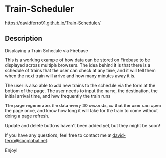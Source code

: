 # Train-Scheduler

https://davidferro91.github.io/Train-Scheduler/

## Description
Displaying a Train Schedule via Firebase

This is a working example of how data can be stored on Firebase to be displayed across multiple browsers.  The idea behind it is that there is a schedule of trains that the user can check at any time, and it will tell them when the next train will arrive and how many minutes away it is.

The user is also able to add new trains to the schedule via the form at the bottom of the page.  The user needs to input the name, the destination, the initial arrival time, and how frequently the train runs.

The page regenerates the data every 30 seconds, so that the user can open the page once, and know how long it will take for the train to come without doing a page refresh.

Update and delete buttons haven't been added yet, but they might be soon!

If you have any questions, feel free to contact me at david-ferro@sbcglobal.net.

Enjoy!
